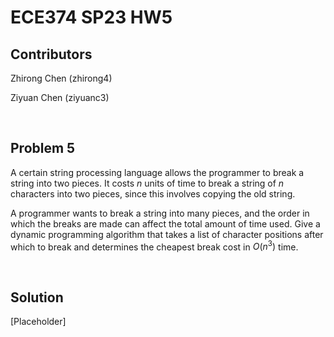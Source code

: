 # ECE374 SP23 HW5

## Contributors

Zhirong Chen (zhirong4)

Ziyuan Chen (ziyuanc3)

<br>

## Problem 5

A certain string processing language allows the programmer to break a string into two pieces. It costs $n$ units of time to break a string of $n$ characters into two pieces, since this involves copying the old string.

A programmer wants to break a string into many pieces, and the order in which the breaks are made can affect the total amount of time used. Give a dynamic programming algorithm that takes a list of character positions after
which to break and determines the cheapest break cost in $O(n^3)$ time.

<br>

## Solution

[Placeholder]
